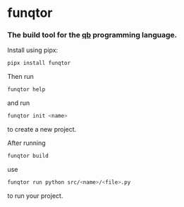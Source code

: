 # funqtor 
### The build tool for the [qb](https://pypi.org/project/qb/) programming language.

Install using pipx:
```bash
pipx install funqtor
```

Then run
```bash 
funqtor help
```

and run

```bash
funqtor init <name>
```

to create a new project.

After running
```bash
funqtor build
```

use 
```bash
funqtor run python src/<name>/<file>.py
```

to run your project.